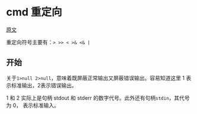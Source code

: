 # cmd 重定向

[原文](https://www.cnblogs.com/shawnchou/p/10929525.html)

重定向符号主要有：`> >> < >& <& |`

## 开始

关于`1>null 2>null`，意味着既屏蔽正常输出又屏蔽错误输出。容易知道这里 1 表示标准输出，2表示错误输出。

1 和 2 实际上是句柄 stdout 和 stderr 的数字代号。此外还有句柄`stdin`，其代号为 0， 表示标准输入。



